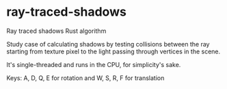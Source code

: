 # ray-traced-shadows
 Ray traced shadows Rust algorithm

Study case of calculating shadows by testing collisions between the ray starting from texture pixel to the light passing through vertices in the scene.

It's single-threaded and runs in the CPU, for simplicity's sake.

Keys: A, D, Q, E for rotation and W, S, R, F for translation